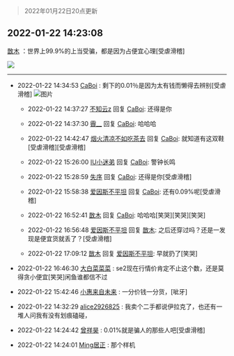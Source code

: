 > 2022年01月22日20点更新
<link rel="stylesheet" href="https://cdn.jsdelivr.net/gh/taotie6/sampleJSON@main/css/photo_show.css">
<meta name="referrer" content="no-referrer" />


 ## 2022-01-22 14:23:08 

 [㪚木](https://www.coolapk.com/feed/33009099?shareKey=ZDA5OWRkZDIzYjExNjFlYmFiMDQ~) ：世界上99.9%的上当受骗，都是因为占便宜心理[受虐滑稽] 

<div class="album">
<img class="img-item" src="https://image.coolapk.com/feed/2020/0606/14/1081091_629934c8_5639_0661@560x314.gif" />
</div>

 ------- 

- 2022-01-22 14:34:53 [CaBoi](uid=3746166) : 剩下的0.01％是因为太有钱而懒得去辨别[受虐滑稽] ![图片](https://image.coolapk.com/feed/2021/0921/00/1081091_cec3374d_4193_3085@1080x2621.png)

    - 2022-01-22 14:37:27 [不知云z](uid=5657858) 回复 [CaBoi](uid=3746166): 还得是你 

    - 2022-01-22 14:37:30 [霽__](uid=2393793) 回复 [CaBoi](uid=3746166): 哈哈哈 

    - 2022-01-22 14:42:47 [烟火清凉不如吃茶去](uid=4279524) 回复 [CaBoi](uid=3746166): 就知道有这双鞋[受虐滑稽][受虐滑稽] 

    - 2022-01-22 15:26:00 [IU小迷弟](uid=2571083) 回复 [CaBoi](uid=3746166): 警钟长鸣 

    - 2022-01-22 15:28:59 [失序](uid=1009107) 回复 [CaBoi](uid=3746166): 还得是你[受虐滑稽] 

    - 2022-01-22 15:58:38 [爱因斯不平坦](uid=834251) 回复 [CaBoi](uid=3746166): 还有0.09%呢[受虐滑稽] 

    - 2022-01-22 16:52:41 [㪚木](uid=1081091) 回复 [CaBoi](uid=3746166): 哈哈哈[笑哭][笑哭][笑哭] 

    - 2022-01-22 16:56:48 [爱因斯不平坦](uid=834251) 回复 [㪚木](uid=1081091): 之后还穿过吗？还是一发现是便宜货就丢了？[受虐滑稽] 

    - 2022-01-22 17:09:12 [㪚木](uid=1081091) 回复 [爱因斯不平坦](uid=834251): 早就扔了[笑哭] 

- 2022-01-22 16:46:30 [大白菜菜菜](uid=2081020) : se2现在行情价肯定不止这个数，还是莫得贪小便宜[笑哭]闲鱼谁都信不过 

- 2022-01-22 15:42:46 [小惠来自未来](uid=847097) : 一分价钱一分货，[呲牙] 

- 2022-01-22 14:32:29 [alice2926825](uid=1064232) : 我卖个二手都说伊拉克了，也还有一堆人问我有没有划痕磕碰， 

- 2022-01-22 14:24:42 [曾祥昊](uid=6695078) : 0.01%就是骗人的那些人吧[受虐滑稽] 

- 2022-01-22 14:24:01 [Ming居正](uid=3232346) : 那个样机 

